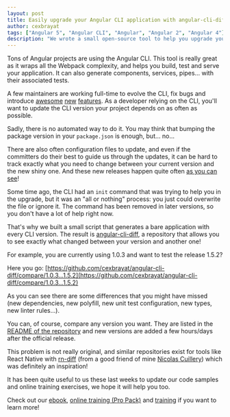```yaml
---
layout: post
title: Easily upgrade your Angular CLI application with angular-cli-diff
author: cexbrayat
tags: ["Angular 5", "Angular CLI", "Angular", "Angular 2", "Angular 4"]
description: "We wrote a small open-source tool to help you upgrade your Angular CLI applications."
---
```


Tons of Angular projects are using the Angular CLI.
This tool is really great as it wraps all the Webpack complexity,
and helps you build, test and serve your application.
It can also generate components, services, pipes... with their associated tests.

A few maintainers are working full-time to evolve the CLI, fix bugs and introduce [awesome](/2017/08/10/angular-cli-1.3/) [new](/2017/09/14/angular-cli-1.4/) [features](/2017/11/03/angular-cli-1.5/).
As a developer relying on the CLI, you'll want to update the CLI version your project depends on
as often as possible.

Sadly, there is no automated way to do it.
You may think that bumping the package version in your `package.json` is enough, but... no...

There are also often configuration files to update,
and even if the committers do their best to guide us through the updates,
it can be hard to track exactly what you need to change between your current version
and the new shiny one.
And these new releases happen quite often
[as you can see](https://github.com/angular/angular-cli/releases)!

Some time ago, the CLI had an `init` command that was trying to help you in the upgrade,
but it was an "all or nothing" process: you just could overwrite the file or ignore it.
The command has been removed in later versions,
so you don't have a lot of help right now.

That's why we built a small script that generates a bare application with every CLI version.
The result is [angular-cli-diff](https://github.com/cexbrayat/angular-cli-diff),
a repository that allows you to see exactly what changed between your version and another one!

For example, you are currently using 1.0.3 and want to test the release 1.5.2?

Here you go: [https://github.com/cexbrayat/angular-cli-diff/compare/1.0.3...1.5.2](https://github.com/cexbrayat/angular-cli-diff/compare/1.0.3...1.5.2)

As you can see there are some differences that you might have missed (new dependencies, new polyfill, new unit test configuration, new types, new linter rules...).

You can, of course, compare any version you want.
They are listed in the [README of the repository](https://github.com/cexbrayat/angular-cli-diff) and new versions are added a few hours/days after the official release.

This problem is not really original, and similar repositories exist for tools like React Native with [rn-diff](https://github.com/ncuillery/rn-diff) (from a good friend of mine [Nicolas Cuillery](https://github.com/ncuillery)) which was definitely an inspiration!

It has been quite useful to us these last weeks to update our code samples and online training exercises,
we hope it will help you too.

Check out our [ebook](https://books.ninja-squad.com/angular), [online training (Pro Pack)](https://angular-exercises.ninja-squad.com/) and [training](https://ninja-squad.com/training/angular) if you want to learn more!
